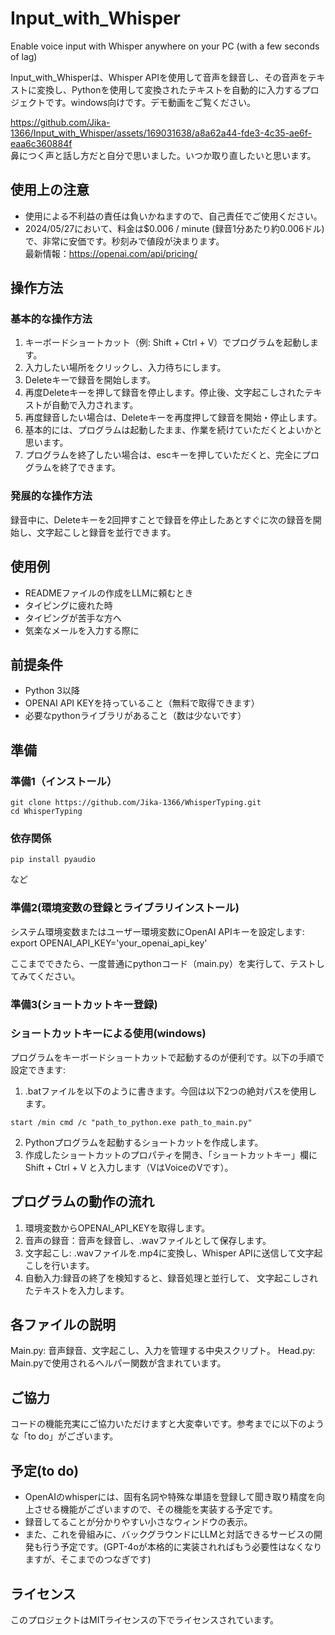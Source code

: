 # Input_with_Whisper
Enable voice input with Whisper anywhere on your PC (with a few seconds of lag)


Input_with_Whisperは、Whisper APIを使用して音声を録音し、その音声をテキストに変換し、Pythonを使用して変換されたテキストを自動的に入力するプロジェクトです。windows向けです。デモ動画をご覧ください。

https://github.com/Jika-1366/Input_with_Whisper/assets/169031638/a8a62a44-fde3-4c35-ae6f-eaa6c360884f <br>
鼻につく声と話し方だと自分で思いました。いつか取り直したいと思います。

## 使用上の注意
* 使用による不利益の責任は負いかねますので、自己責任でご使用ください。
* 2024/05/27において、料金は$0.006 / minute  (録音1分あたり約0.006ドル)で、非常に安価です。秒刻みで値段が決まります。<br>
最新情報：https://openai.com/api/pricing/

## 操作方法
### 基本的な操作方法
1. キーボードショートカット（例: Shift + Ctrl + V）でプログラムを起動します。
2. 入力したい場所をクリックし、入力待ちにします。
3. Deleteキーで録音を開始します。
4. 再度Deleteキーを押して録音を停止します。停止後、文字起こしされたテキストが自動で入力されます。
5. 再度録音したい場合は、Deleteキーを再度押して録音を開始・停止します。
6. 基本的には、プログラムは起動したまま、作業を続けていただくとよいかと思います。
7. プログラムを終了したい場合は、escキーを押していただくと、完全にプログラムを終了できます。

### 発展的な操作方法
録音中に、Deleteキーを2回押すことで録音を停止したあとすぐに次の録音を開始し、文字起こしと録音を並行できます。


## 使用例
* READMEファイルの作成をLLMに頼むとき
* タイピングに疲れた時
* タイピングが苦手な方へ
* 気楽なメールを入力する際に



## 前提条件
* Python 3以降
* OPENAI API KEYを持っていること（無料で取得できます）
* 必要なpythonライブラリがあること（数は少ないです）

## 準備
### 準備1（インストール）
``` batch
git clone https://github.com/Jika-1366/WhisperTyping.git
cd WhisperTyping
```

### 依存関係
``` batch 
pip install pyaudio 
```

など


### 準備2(環境変数の登録とライブラリインストール)
システム環境変数またはユーザー環境変数にOpenAI APIキーを設定します:
export OPENAI_API_KEY='your_openai_api_key'

ここまでできたら、一度普通にpythonコード（main.py）を実行して、テストしてみてください。


### 準備3(ショートカットキー登録)
### ショートカットキーによる使用(windows)
プログラムをキーボードショートカットで起動するのが便利です。以下の手順で設定できます:
1. .batファイルを以下のように書きます。今回は以下2つの絶対パスを使用します。
``` batch
start /min cmd /c "path_to_python.exe path_to_main.py"
```
2. Pythonプログラムを起動するショートカットを作成します。
3. 作成したショートカットのプロパティを開き、「ショートカットキー」欄に Shift + Ctrl + V と入力します（VはVoiceのVです）。

## プログラムの動作の流れ
1. 環境変数からOPENAI_API_KEYを取得します。
2. 音声の録音：音声を録音し、.wavファイルとして保存します。
3. 文字起こし: .wavファイルを.mp4に変換し、Whisper APIに送信して文字起こしを行います。
4. 自動入力:録音の終了を検知すると、録音処理と並行して、 文字起こしされたテキストを入力します。


## 各ファイルの説明
Main.py: 音声録音、文字起こし、入力を管理する中央スクリプト。 
Head.py: Main.pyで使用されるヘルパー関数が含まれています。


## ご協力
コードの機能充実にご協力いただけますと大変幸いです。参考までに以下のような「to do」がございます。

## 予定(to do)
* OpenAIのwhisperには、固有名詞や特殊な単語を登録して聞き取り精度を向上させる機能がございますので、その機能を実装する予定です。
* 録音してることが分かりやすい小さなウィンドウの表示。
* また、これを骨組みに、バックグラウンドにLLMと対話できるサービスの開発も行う予定です。(GPT-4oが本格的に実装されればもう必要性はなくなりますが、そこまでのつなぎです)


## ライセンス
このプロジェクトはMITライセンスの下でライセンスされています。

